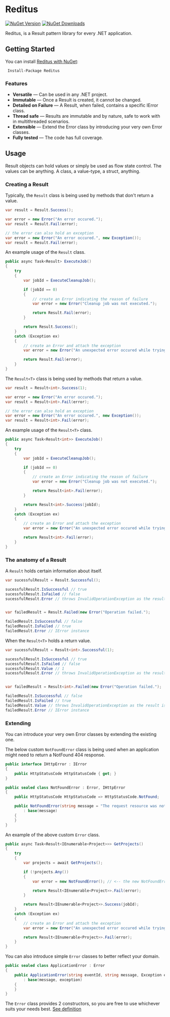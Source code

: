# Reditus

[![NuGet Version](https://img.shields.io/nuget/v/Reditus)](https://www.nuget.org/packages/Reditus)
[![NuGet Downloads](https://img.shields.io/nuget/dt/Reditus)](https://www.nuget.org/packages/Reditus)

Reditus, is a Result pattern library for every .NET application.

## Getting Started

You can install [Reditus with NuGet](https://www.nuget.org/packages/Reditus):

```text
 Install-Package Reditus
```

### Features

- **Versatile** — Can be used in any .NET project.
- **Immutable** — Once a Result is created, it cannot be changed.
- **Detailed on Failure** — A Result, when failed, contains a specific IError class.
- **Thread safe** — Results are immutable and by nature, safe to work with in multithreaded scenarios.
- **Extensible** — Extend the Error class by introducing your very own Error classes.
- **Fully tested** — The code has full coverage.

## Usage

Result objects can hold values or simply be used as flow state control. The values can be anything. A class, a
value-type, a struct, anything.

### Creating a Result

Typically, the `Result` class is being used by methods that don't return a value.

```csharp
var result = Result.Success();

var error = new Error("An error occured.");
var result = Result.Fail(error);

// the error can also hold an exception
var error = new Error("An error occured.", new Exception());
var result = Result.Fail(error);
```

An example usage of the `Result` class.

```csharp
public async Task<Result> ExecuteJob()
{
    try
    {
        var jobId = ExecuteCleanupJob();

        if (jobId == 0)
        {
            // create an Error indicating the reason of failure
            var error = new Error("Cleanup job was not executed.");

            return Result.Fail(error);
        }

        return Result.Success();
    }
    catch (Exception ex)
    {
        // create an Error and attach the exception
        var error = new Error("An unexpected error occured while trying execute Cleanup job.", ex);

        return Result.Fail(error);
    }
}
```

The `Result<T>` class is being used by methods that return a value.

```csharp
var result = Result<int>.Success(1);

var error = new Error("An error occured.");
var result = Result<int>.Fail(error);

// the error can also hold an exception
var error = new Error("An error occured.", new Exception());
var result = Result<int>.Fail(error);
```

An example usage of the `Result<T>` class.

```csharp
public async Task<Result<int>> ExecuteJob()
{
    try
    {
        var jobId = ExecuteCleanupJob();

        if (jobId == 0)
        {
            // create an Error indicating the reason of failure
            var error = new Error("Cleanup job was not executed.");

            return Result<int>.Fail(error);
        }

        return Result<int>.Success(jobId);
    }
    catch (Exception ex)
    {
        // create an Error and attach the exception
        var error = new Error("An unexpected error occured while trying execute Cleanup job.", ex);

        return Result<int>.Fail(error);
    }
}
```

### The anatomy of a Result

A `Result` holds certain information about itself.

```csharp
var sucessfulResult = Result.Successful();

sucessfulResult.IsSuccessful // true
sucessfulResult.IsFailed // false
sucessfulResult.Error // throws InvalidOperationException as the result is not in a failed state


var failedResult = Result.Failed(new Error("Operation failed.");

failedResult.IsSuccessful // false
failedResult.IsFailed // true
failedResult.Error // IError instance
```

When the `Result<T>` holds a return value.

```csharp
var sucessfulResult = Result<int>.Successful(1);

sucessfulResult.IsSuccessful // true
sucessfulResult.IsFailed // false
sucessfulResult.Value // 1
sucessfulResult.Error // throws InvalidOperationException as the result is not in a fail state


var failedResult = Result<int>.Failed(new Error("Operation failed.");

failedResult.IsSuccessful // false
failedResult.IsFailed // true
failedResult.Value // throws InvalidOperationException as the result is not in a success state
failedResult.Error // IError instance
```

### Extending

You can introduce your very own Error classes by extending the existing one.

The below custom `NotFoundError` class is being used when an application might need to return a NotFound 404 response.

```csharp
public interface IHttpError : IError
{
    public HttpStatusCode HttpStatusCode { get; }
}

public sealed class NotFoundError : Error, IHttpError
{
    public HttpStatusCode HttpStatusCode => HttpStatusCode.NotFound;

    public NotFoundError(string message = "The request resource was not found.")
        : base(message)
    {
    }
}
```

An example of the above custom `Error` class.

```csharp
public async Task<Result<IEnumerable<Project>>> GetProjects()
{
    try
    {
        var projects = await GetProjects();

        if (!projects.Any())
        {
            var error = new NotFoundError(); // <-- the new NotFoundError Error class

            return Result<IEnumerable<Project>>.Fail(error);
        }

        return Result<IEnumerable<Project>>.Success(jobId);
    }
    catch (Exception ex)
    {
        // create an Error and attach the exception
        var error = new Error("An unexpected error occured while trying execute Cleanup job.", ex);

        return Result<IEnumerable<Project>>.Fail(error);
    }
}
```

You can also introduce simple `Error` classes to better reflect your domain.

```csharp
public sealed class ApplicationError : Error
{
    public ApplicationError(string eventId, string message, Exception exceptio)
        : base(message, exception)
    {
    }
}
```

The `Error` class provides 2 constructors, so you are free to use whichever suits your needs
best. [See definition](src/Reditus.Definitions/Error.cs)

